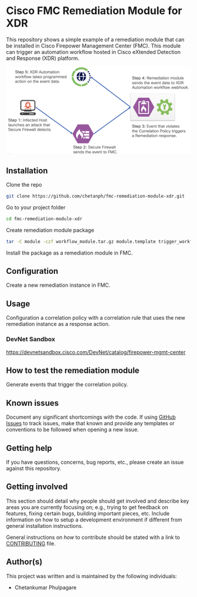 # Cisco FMC Remediation Module for XDR

This repository shows a simple example of a remediation module that can be installed in Cisco
Firepower Management Center (FMC). This module can trigger an automation workflow hosted in Cisco
eXtended Detection and Response (XDR) platform.

![Data Flow Overview](./images/data_flow_overview.png)

## Installation

Clone the repo
```bash
git clone https://github.com/chetanph/fmc-remediation-module-xdr.git
```

Go to your project folder
```bash
cd fmc-remediation-module-xdr
```

Create remediation module package
```bash
tar -C module -czf workflow_module.tar.gz module.template trigger_workflow.py
```

Install the package as a remediation module in FMC.

## Configuration

Create a new remediation instance in FMC.

## Usage

Configuration a correlation policy with a correlation rule that uses the new remediation instance as
a response action.

### DevNet Sandbox

https://devnetsandbox.cisco.com/DevNet/catalog/firepower-mgmt-center

## How to test the remediation module

Generate events that trigger the correlation policy.

## Known issues

Document any significant shortcomings with the code. If using [GitHub Issues](https://help.github.com/en/articles/about-issues) to track issues, make that known and provide any templates or conventions to be followed when opening a new issue. 

## Getting help

If you have questions, concerns, bug reports, etc., please create an issue against this repository.

## Getting involved

This section should detail why people should get involved and describe key areas you are currently focusing on; e.g., trying to get feedback on features, fixing certain bugs, building important pieces, etc. Include information on how to setup a development environment if different from general installation instructions.

General instructions on _how_ to contribute should be stated with a link to [CONTRIBUTING](./CONTRIBUTING.md) file.

## Author(s)

This project was written and is maintained by the following individuals:

* Chetankumar Phulpagare
